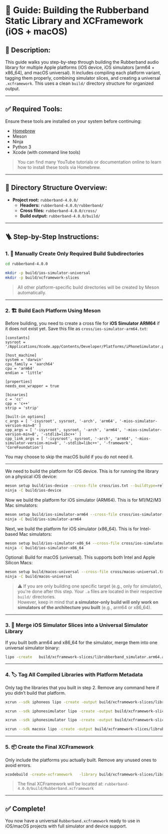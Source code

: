 # 🔧 Guide: Building the Rubberband Static Library and XCFramework (iOS + macOS)

## 📘 Description:
This guide walks you step-by-step through building the Rubberband audio library for multiple Apple platforms (iOS device, iOS simulators [arm64 + x86_64], and macOS universal). It includes compiling each platform variant, tagging them properly, combining simulator slices, and creating a universal `.xcframework`. This uses a clean `build/` directory structure for organized output.

---

## ✅ Required Tools:
Ensure these tools are installed on your system before continuing:

- [Homebrew](https://brew.sh/)
- Meson
- Ninja
- Python 3
- Xcode (with command line tools)

> You can find many YouTube tutorials or documentation online to learn how to install these tools via Homebrew.

---

## 📁 Directory Structure Overview:

- **Project root:** `rubberband-4.0.0/`
  - **Headers:** `rubberband-4.0.0/rubberband/`
  - **Cross files:** `rubberband-4.0.0/cross/`
  - **Build output:** `rubberband-4.0.0/build/`

---

## 🪜 Step-by-Step Instructions:

### 1. 📂 Manually Create Only Required Build Subdirectories

```bash
cd rubberband-4.0.0

mkdir -p build/ios-simulator-universal
mkdir -p build/xcframework-slices
```

> All other platform-specific build directories will be created by Meson automatically.

---

### 2. 🏗️ Build Each Platform Using Meson

Before building, you need to create a cross file for **iOS Simulator ARM64** if it does not exist yet. Save this file as `cross/ios-simulator-arm64.txt`:

```
[constants]
sysroot = '/Applications/Xcode.app/Contents/Developer/Platforms/iPhoneSimulator.platform/Developer/SDKs/iPhoneSimulator.sdk'

[host_machine]
system = 'darwin'
cpu_family = 'aarch64'
cpu = 'arm64'
endian = 'little'

[properties]
needs_exe_wrapper = true

[binaries]
c = 'cc'
cpp = 'c++'
strip = 'strip'

[built-in options]
c_args = [ '-isysroot', sysroot, '-arch', 'arm64', '-mios-simulator-version-min=8' ]
cpp_args = [ '-isysroot', sysroot, '-arch', 'arm64', '-mios-simulator-version-min=8', '-stdlib=libc++' ]
cpp_link_args = [ '-isysroot', sysroot, '-arch', 'arm64', '-mios-simulator-version-min=8', '-stdlib=libc++', '-framework', 'CoreFoundation']
```

You may choose to skip the macOS build if you do not need it.

---

We need to build the platform for iOS device. This is for running the library on a physical iOS device:

```bash
meson setup build/ios-device --cross-file cross/ios.txt --buildtype=release
ninja -C build/ios-device
```

Now we build the platform for iOS simulator (ARM64). This is for M1/M2/M3 Mac simulators:

```bash
meson setup build/ios-simulator-arm64 --cross-file cross/ios-simulator-arm64.txt --buildtype=release
ninja -C build/ios-simulator-arm64
```

Next, we build the platform for iOS simulator (x86_64). This is for Intel-based Mac simulators:

```bash
meson setup build/ios-simulator-x86_64 --cross-file cross/ios-simulator.txt --buildtype=release
ninja -C build/ios-simulator-x86_64
```

Optional: Build for macOS (universal). This supports both Intel and Apple Silicon Macs:

```bash
meson setup build/macos-universal --cross-file cross/macos-universal.txt --buildtype=release
ninja -C build/macos-universal
```

> ⚠️ If you are only building one specific target (e.g., only for simulator), you're done after this step. Your `.a` files are located in their respective `build/` directories.  
> However, keep in mind that **a simulator-only build will only work on simulators of the architecture you built** (e.g., arm64 or x86_64).

---

### 3. 🧬 Merge iOS Simulator Slices into a Universal Simulator Library

If you built both arm64 and x86_64 for the simulator, merge them into one universal simulator binary:

```bash
lipo -create   build/xcframework-slices/librubberband_simulator.arm64.a   build/xcframework-slices/librubberband_simulator.x86_64.a   -output build/xcframework-slices/librubberband_simulator.universal.a
```

---

### 4. 🏷️ Tag All Compiled Libraries with Platform Metadata

Only tag the libraries that you built in step 2. Remove any command here if you didn’t build that platform.

```bash
xcrun --sdk iphoneos lipo -create -output build/xcframework-slices/librubberband_device.arm64.a build/ios-device/librubberband.a

xcrun --sdk iphonesimulator lipo -create -output build/xcframework-slices/librubberband_simulator.arm64.a build/ios-simulator-arm64/librubberband.a

xcrun --sdk iphonesimulator lipo -create -output build/xcframework-slices/librubberband_simulator.x86_64.a build/ios-simulator-x86_64/librubberband.a

xcrun --sdk macosx lipo -create -output build/xcframework-slices/librubberband_macos_universal.a build/macos-universal/librubberband.a
```

---

### 5. 📦 Create the Final XCFramework

Only include the platforms you actually built. Remove any unused ones to avoid errors.

```bash
xcodebuild -create-xcframework   -library build/xcframework-slices/librubberband_device.arm64.a -headers rubberband   -library build/xcframework-slices/librubberband_simulator.universal.a -headers rubberband   -library build/xcframework-slices/librubberband_macos_universal.a -headers rubberband   -output build/Rubberband.xcframework
```

> The final XCFramework will be located at: `rubberband-4.0.0/build/Rubberband.xcframework`

---

## ✅ Complete!
You now have a universal `Rubberband.xcframework` ready to use in iOS/macOS projects with full simulator and device support.
